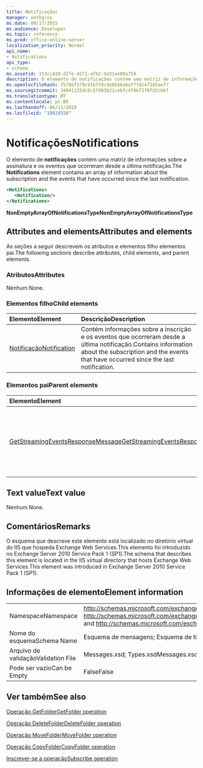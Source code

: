 ```yaml
---
title: Notificações
manager: sethgros
ms.date: 09/17/2015
ms.audience: Developer
ms.topic: reference
ms.prod: office-online-server
localization_priority: Normal
api_name:
- Notifications
api_type:
- schema
ms.assetid: 153cc420-d2fe-42f1-afb2-9a31ee09a750
description: O elemento de notificações contém uma matriz de informações sobre a assinatura e os eventos que ocorreram desde a última notificação.
ms.openlocfilehash: f576bf579c91b77dcde8646a6af7fdc47145aef7
ms.sourcegitcommit: 34041125dc8c5f993b21cebfc4f8b72f0fd2cb6f
ms.translationtype: MT
ms.contentlocale: pt-BR
ms.lasthandoff: 06/11/2018
ms.locfileid: "19824550"
---
```

# <a name="notifications"></a><span data-ttu-id="ae31d-103">Notificações</span><span class="sxs-lookup"><span data-stu-id="ae31d-103">Notifications</span></span>

<span data-ttu-id="ae31d-104">O elemento de **notificações** contém uma matriz de informações sobre a assinatura e os eventos que ocorreram desde a última notificação.</span><span class="sxs-lookup"><span data-stu-id="ae31d-104">The **Notifications** element contains an array of information about the subscription and the events that have occurred since the last notification.</span></span> 
  
```xml
<Notifications>
   <Notification/>
</Notifications>
```

 <span data-ttu-id="ae31d-105">**NonEmptyArrayOfNotificationsType**</span><span class="sxs-lookup"><span data-stu-id="ae31d-105">**NonEmptyArrayOfNotificationsType**</span></span>
## <a name="attributes-and-elements"></a><span data-ttu-id="ae31d-106">Attributes and elements</span><span class="sxs-lookup"><span data-stu-id="ae31d-106">Attributes and elements</span></span>

<span data-ttu-id="ae31d-107">As seções a seguir descrevem os atributos e elementos filho elementos pai.</span><span class="sxs-lookup"><span data-stu-id="ae31d-107">The following sections describe attributes, child elements, and parent elements.</span></span>
  
### <a name="attributes"></a><span data-ttu-id="ae31d-108">Atributos</span><span class="sxs-lookup"><span data-stu-id="ae31d-108">Attributes</span></span>

<span data-ttu-id="ae31d-109">Nenhum.</span><span class="sxs-lookup"><span data-stu-id="ae31d-109">None.</span></span>
  
### <a name="child-elements"></a><span data-ttu-id="ae31d-110">Elementos filho</span><span class="sxs-lookup"><span data-stu-id="ae31d-110">Child elements</span></span>

|<span data-ttu-id="ae31d-111">**Elemento**</span><span class="sxs-lookup"><span data-stu-id="ae31d-111">**Element**</span></span>|<span data-ttu-id="ae31d-112">**Descrição**</span><span class="sxs-lookup"><span data-stu-id="ae31d-112">**Description**</span></span>|
|:-----|:-----|
|[<span data-ttu-id="ae31d-113">Notificação</span><span class="sxs-lookup"><span data-stu-id="ae31d-113">Notification</span></span>](notification-ex15websvcsotherref.md) <br/> |<span data-ttu-id="ae31d-114">Contém informações sobre a inscrição e os eventos que ocorreram desde a última notificação.</span><span class="sxs-lookup"><span data-stu-id="ae31d-114">Contains information about the subscription and the events that have occurred since the last notification.</span></span>  <br/> |
   
### <a name="parent-elements"></a><span data-ttu-id="ae31d-115">Elementos pai</span><span class="sxs-lookup"><span data-stu-id="ae31d-115">Parent elements</span></span>

|<span data-ttu-id="ae31d-116">**Elemento**</span><span class="sxs-lookup"><span data-stu-id="ae31d-116">**Element**</span></span>|<span data-ttu-id="ae31d-117">**Descrição**</span><span class="sxs-lookup"><span data-stu-id="ae31d-117">**Description**</span></span>|
|:-----|:-----|
|[<span data-ttu-id="ae31d-118">GetStreamingEventsResponseMessage</span><span class="sxs-lookup"><span data-stu-id="ae31d-118">GetStreamingEventsResponseMessage</span></span>](getstreamingeventsresponsemessage.md) <br/> |<span data-ttu-id="ae31d-119">Contém o status e o resultado de uma única solicitação de [operação GetStreamingEvents](getstreamingevents-operation.md) .</span><span class="sxs-lookup"><span data-stu-id="ae31d-119">Contains the status and result of a single [GetStreamingEvents operation](getstreamingevents-operation.md) request.</span></span>  <br/> |
   
## <a name="text-value"></a><span data-ttu-id="ae31d-120">Text value</span><span class="sxs-lookup"><span data-stu-id="ae31d-120">Text value</span></span>

<span data-ttu-id="ae31d-121">Nenhum.</span><span class="sxs-lookup"><span data-stu-id="ae31d-121">None.</span></span>
  
## <a name="remarks"></a><span data-ttu-id="ae31d-122">Comentários</span><span class="sxs-lookup"><span data-stu-id="ae31d-122">Remarks</span></span>

<span data-ttu-id="ae31d-123">O esquema que descreve este elemento está localizado no diretório virtual do IIS que hospeda Exchange Web Services.This elemento foi introduzido no Exchange Server 2010 Service Pack 1 (SP1).</span><span class="sxs-lookup"><span data-stu-id="ae31d-123">The schema that describes this element is located in the IIS virtual directory that hosts Exchange Web Services.This element was introduced in Exchange Server 2010 Service Pack 1 (SP1).</span></span>
  
## <a name="element-information"></a><span data-ttu-id="ae31d-124">Informações de elemento</span><span class="sxs-lookup"><span data-stu-id="ae31d-124">Element information</span></span>

|||
|:-----|:-----|
|<span data-ttu-id="ae31d-125">Namespace</span><span class="sxs-lookup"><span data-stu-id="ae31d-125">Namespace</span></span>  <br/> |<span data-ttu-id="ae31d-126">http://schemas.microsoft.com/exchange/services/2006/messages e http://schemas.microsoft.com/exchange/services/2006/types</span><span class="sxs-lookup"><span data-stu-id="ae31d-126">http://schemas.microsoft.com/exchange/services/2006/messages and http://schemas.microsoft.com/exchange/services/2006/types</span></span>  <br/> |
|<span data-ttu-id="ae31d-127">Nome do esquema</span><span class="sxs-lookup"><span data-stu-id="ae31d-127">Schema Name</span></span>  <br/> |<span data-ttu-id="ae31d-128">Esquema de mensagens; Esquema de tipos</span><span class="sxs-lookup"><span data-stu-id="ae31d-128">Messages schema; Types schema</span></span>  <br/> |
|<span data-ttu-id="ae31d-129">Arquivo de validação</span><span class="sxs-lookup"><span data-stu-id="ae31d-129">Validation File</span></span>  <br/> |<span data-ttu-id="ae31d-130">Messages.xsd; Types.xsd</span><span class="sxs-lookup"><span data-stu-id="ae31d-130">Messages.xsd; Types.xsd</span></span>  <br/> |
|<span data-ttu-id="ae31d-131">Pode ser vazio</span><span class="sxs-lookup"><span data-stu-id="ae31d-131">Can be Empty</span></span>  <br/> |<span data-ttu-id="ae31d-132">False</span><span class="sxs-lookup"><span data-stu-id="ae31d-132">False</span></span>  <br/> |
   
## <a name="see-also"></a><span data-ttu-id="ae31d-133">Ver também</span><span class="sxs-lookup"><span data-stu-id="ae31d-133">See also</span></span>



[<span data-ttu-id="ae31d-134">Operação GetFolder</span><span class="sxs-lookup"><span data-stu-id="ae31d-134">GetFolder operation</span></span>](getfolder-operation.md)
  
[<span data-ttu-id="ae31d-135">Operação DeleteFolder</span><span class="sxs-lookup"><span data-stu-id="ae31d-135">DeleteFolder operation</span></span>](deletefolder-operation.md)
  
[<span data-ttu-id="ae31d-136">Operação MoveFolder</span><span class="sxs-lookup"><span data-stu-id="ae31d-136">MoveFolder operation</span></span>](movefolder-operation.md)
  
[<span data-ttu-id="ae31d-137">Operação CopyFolder</span><span class="sxs-lookup"><span data-stu-id="ae31d-137">CopyFolder operation</span></span>](copyfolder-operation.md)
  
[<span data-ttu-id="ae31d-138">Inscrever-se a operação</span><span class="sxs-lookup"><span data-stu-id="ae31d-138">Subscribe operation</span></span>](subscribe-operation.md)

